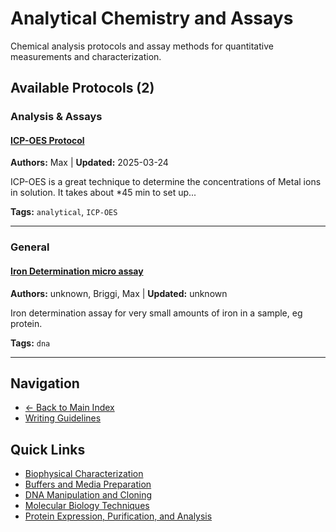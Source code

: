 # Analytical Chemistry and Assays

Chemical analysis protocols and assay methods for quantitative measurements and characterization.

## Available Protocols (2)

### Analysis & Assays

#### [ICP-OES Protocol](ICP-OES-Protocol.md)
**Authors:** Max | **Updated:** 2025-03-24

ICP-OES is a great technique to determine the concentrations of Metal ions in solution. It takes about *45 min to set up...

**Tags:** `analytical`, `ICP-OES`

---

### General

#### [Iron Determination micro assay](Iron-Determination-microassay-B.md)
**Authors:** unknown, Briggi, Max | **Updated:** unknown

Iron determination assay for very small amounts of iron in a sample, eg protein.

**Tags:** `dna`

---


## Navigation

- [← Back to Main Index](../README.md)
- [Writing Guidelines](../Writing-Guide.md)

## Quick Links

- [Biophysical Characterization](../Biophysics/)
- [Buffers and Media Preparation](../Buffers/)
- [DNA Manipulation and Cloning](../Dna/)
- [Molecular Biology Techniques](../Molbio/)
- [Protein Expression, Purification, and Analysis](../Protein/)
